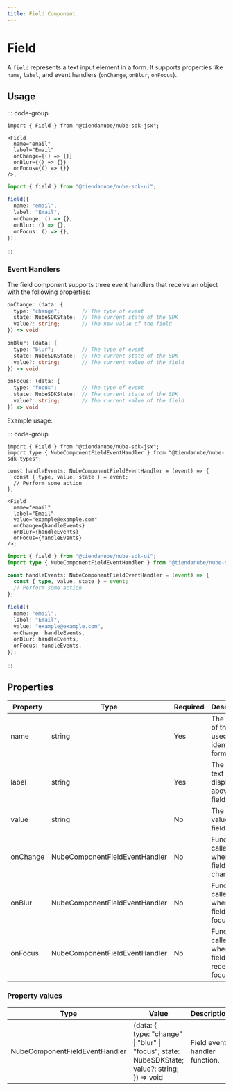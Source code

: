 ```yaml
---
title: Field Component
---
```


# Field

A `field` represents a text input element in a form.
It supports properties like `name`, `label`, and event handlers (`onChange`, `onBlur`, `onFocus`).

## Usage

::: code-group

```tsx [JSX]
import { Field } from "@tiendanube/nube-sdk-jsx";

<Field
  name="email"
  label="Email"
  onChange={() => {}}
  onBlur={() => {}}
  onFocus={() => {}}
/>;
```

```typescript [Declarative]
import { field } from "@tiendanube/nube-sdk-ui";

field({
  name: "email",
  label: "Email",
  onChange: () => {},
  onBlur: () => {},
  onFocus: () => {},
});
```

:::

### Event Handlers

The field component supports three event handlers that receive an object with the following properties:

```typescript
onChange: (data: {
  type: "change";       // The type of event
  state: NubeSDKState;  // The current state of the SDK
  value?: string;       // The new value of the field
}) => void

onBlur: (data: {
  type: "blur";         // The type of event
  state: NubeSDKState;  // The current state of the SDK
  value?: string;       // The current value of the field
}) => void

onFocus: (data: {
  type: "focus";        // The type of event
  state: NubeSDKState;  // The current state of the SDK
  value?: string;       // The current value of the field
}) => void
```

Example usage:

::: code-group

```tsx [JSX]
import { Field } from "@tiendanube/nube-sdk-jsx";
import type { NubeComponentFieldEventHandler } from "@tiendanube/nube-sdk-types";

const handleEvents: NubeComponentFieldEventHandler = (event) => {
  const { type, value, state } = event;
  // Perform some action 
};

<Field
  name="email"
  label="Email"
  value="example@example.com"
  onChange={handleEvents}
  onBlur={handleEvents}
  onFocus={handleEvents}
/>;
```

```typescript [Declarative]
import { field } from "@tiendanube/nube-sdk-ui";
import type { NubeComponentFieldEventHandler } from "@tiendanube/nube-sdk-types";

const handleEvents: NubeComponentFieldEventHandler = (event) => {
  const { type, value, state } = event;
  // Perform some action 
};

field({
  name: "email",
  label: "Email",
  value: "example@example.com",
  onChange: handleEvents,
  onBlur: handleEvents,
  onFocus: handleEvents,
});
```

:::

## Properties

| Property | Type                           | Required | Description                                          |
| -------- | ------------------------------ | -------- | ---------------------------------------------------- |
| name     | string                         | Yes      | The name of the field, used to identify it in forms. |
| label    | string                         | Yes      | The label text displayed above the field.            |
| value    | string                         | No       | The current value of the field input.                |
| onChange | NubeComponentFieldEventHandler | No       | Function called when the field value changes.        |
| onBlur   | NubeComponentFieldEventHandler | No       | Function called when the field loses focus.          |
| onFocus  | NubeComponentFieldEventHandler | No       | Function called when the field receives focus.       |

### Property values

| Type                           | Value                                                                                                     | Description                   |
| ------------------------------ | --------------------------------------------------------------------------------------------------------- | ----------------------------- |
| NubeComponentFieldEventHandler | (data: {<br/>type: "change" \| "blur" \| "focus"; state: NubeSDKState;<br/>value?: string;<br/>}) => void | Field event handler function. |
